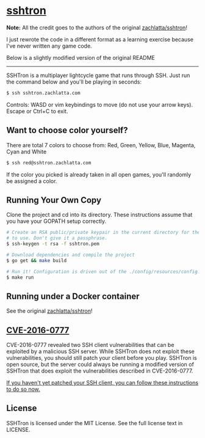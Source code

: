 # [sshtron](https://github.com/zachlatta/sshtron)

**Note:** All the credit goes to the authors of the original [zachlatta/sshtron](https://github.com/zachlatta/sshtron)!

I just rewrote the code in a different format as a learning exercise because I've never written any game code.

Below is a slightly modified version of the original README

----

SSHTron is a multiplayer lightcycle game that runs through SSH. Just run the command below and you'll be playing in seconds:

```bash
$ ssh sshtron.zachlatta.com
```

Controls: WASD or vim keybindings to move (do not use your arrow keys). Escape or Ctrl+C to exit.

## Want to choose color yourself?
There are total 7 colors to choose from: Red, Green, Yellow, Blue, Magenta, Cyan and White

```bash
$ ssh red@sshtron.zachlatta.com
```

If the color you picked is already taken in all open games, you'll randomly be assigned a color.

## Running Your Own Copy

Clone the project and cd into its directory. These instructions assume that you have your GOPATH setup correctly.

```bash
# Create an RSA public/private keypair in the current directory for the server
# to use. Don't give it a passphrase.
$ ssh-keygen -t rsa -f sshtron.pem

# Download dependencies and compile the project
$ go get && make build

# Run it! Configuration is driven out of the ./config/resources/config.json by default!
$ make run
```

## Running under a Docker container

See the original [zachlatta/sshtron](https://github.com/zachlatta/sshtron)!

## [CVE-2016-0777](https://www.qualys.com/2016/01/14/cve-2016-0777-cve-2016-0778/openssh-cve-2016-0777-cve-2016-0778.txt)

CVE-2016-0777 revealed two SSH client vulnerabilities that can be exploited by a malicious SSH server. While SSHTron does not exploit these vulnerabilities, you should still patch your client before you play. SSHTron is open source, but the server could always be running a modified version of SSHTron that does exploit the vulnerabilities described in CVE-2016-0777.

[If you haven't yet patched your SSH client, you can follow these instructions to do so now.](https://www.jacobtomlinson.co.uk/quick%20tip/2016/01/15/fixing-ssh-vulnerability-CVE-2016-0777/)

## License

SSHTron is licensed under the MIT License. See the full license text in LICENSE.
